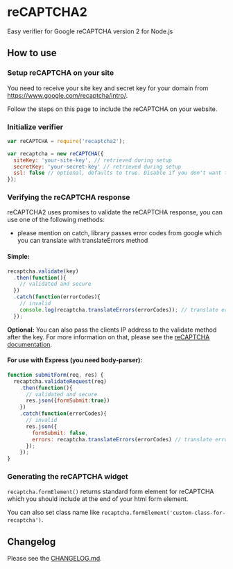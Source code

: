 # reCAPTCHA2
Easy verifier for Google reCAPTCHA version 2 for Node.js

## How to use

### Setup reCAPTCHA on your site

You need to receive your site key and secret key for your domain from https://www.google.com/recaptcha/intro/.

Follow the steps on this page to include the reCAPTCHA on your website.

### Initialize verifier
```js
var reCAPTCHA = require('recaptcha2');

var recaptcha = new reCAPTCHA({
  siteKey: 'your-site-key', // retrieved during setup
  secretKey: 'your-secret-key' // retrieved during setup
  ssl: false // optional, defaults to true. Disable if you don't want to access the Google API via a secure connection
});
```

### Verifying the reCAPTCHA response

reCAPTCHA2 uses promises to validate the reCAPTCHA response, you can use one of the following methods:
* please mention on catch, library passes error codes from google which you can translate with translateErrors method

#### Simple:
```js
recaptcha.validate(key)
  .then(function(){
    // validated and secure
  })
  .catch(function(errorCodes){
    // invalid
    console.log(recaptcha.translateErrors(errorCodes)); // translate error codes to human readable text
  });
```
**Optional:** You can also pass the clients IP address to the validate method after the key. For more information on that, please see the [reCAPTCHA documentation](https://developers.google.com/recaptcha/docs/verify).

#### For use with Express (you need body-parser):
```js
function submitForm(req, res) {
  recaptcha.validateRequest(req)
    .then(function(){
      // validated and secure
      res.json({formSubmit:true})
    })
    .catch(function(errorCodes){
      // invalid
      res.json({
        formSubmit: false,
        errors: recaptcha.translateErrors(errorCodes) // translate error codes to human readable text
      });
    });
}
```

### Generating the reCAPTCHA widget

`recaptcha.formElement()` returns standard form element for reCAPTCHA which you should include at the end of your html form element.

You can also set class name like `recaptcha.formElement('custom-class-for-recaptcha')`.

## Changelog

Please see the [CHANGELOG.md](https://github.com/fereidani/recaptcha2/blob/master/CHANGELOG.md).
